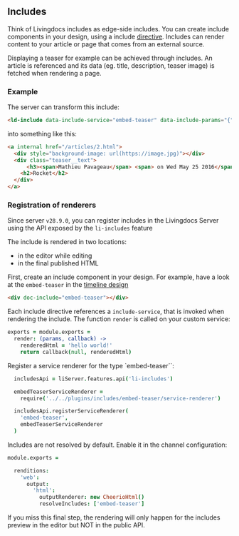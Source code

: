 ## Includes 

Think of Livingdocs includes as edge-side includes. You can create include components in your design, using a include [directive](../../livingdocs-framework/directives.md). 
Includes can render content to your article or page that comes from an external source.

Displaying a teaser for example can be achieved through includes. An article is referenced and its data (eg. title, description, teaser image) is fetched when rendering a page.

### Example

The server can transform this include:
```html
<ld-include data-include-service="embed-teaser" data-include-params="{"mediaId":2}"></ld-include>
```

into something like this:
```html
<a internal href="/articles/2.html">
  <div style="background-image: url(https://image.jpg)"></div>
  <div class="teaser__text">
      <h3><span>Mathieu Pavageau</span> <span> on Wed May 25 2016</span></h3>
    <h2>Rocket</h2>
  </div>
</a>
```

### Registration of renderers

Since server `v28.9.0`, you can register includes in the Livingdocs Server using the API exposed by the `li-includes` feature 

The include is rendered in two locations:
- in the editor while editing 
- in the final published HTML

First, create an include component in your design. For example, have a look at the `embed-teaser` in the [timeline design](https://github.com/upfrontIO/livingdocs-design-timeline/blob/master/source/components/Embeds/embed-teaser.html) 
                                                   
```html
<div doc-include="embed-teaser"></div>
``` 

Each include directive references a `include-service`, that is invoked when rendering the include. The function `render` is called on your custom service:

```coffeescript
exports = module.exports =
  render: (params, callback) ->
    renderedHtml = 'hello world!'
    return callback(null, renderedHtml)
```

Register a service renderer for the type `embed-teaser``:
```coffeescript
  includesApi = liServer.features.api('li-includes')

  embedTeaserServiceRenderer =
    require('../../plugins/includes/embed-teaser/service-renderer')

  includesApi.registerServiceRenderer(
    'embed-teaser',
    embedTeaserServiceRenderer
  )
```

Includes are not resolved by default. Enable it in the channel configuration:
```coffeescript
module.exports =

  renditions:
    'web':
      output:
        'html':
          outputRenderer: new CheerioHtml()
          resolveIncludes: ['embed-teaser']
```
If you miss this final step, the rendering will only happen for the includes preview in the editor but NOT in the public API.
